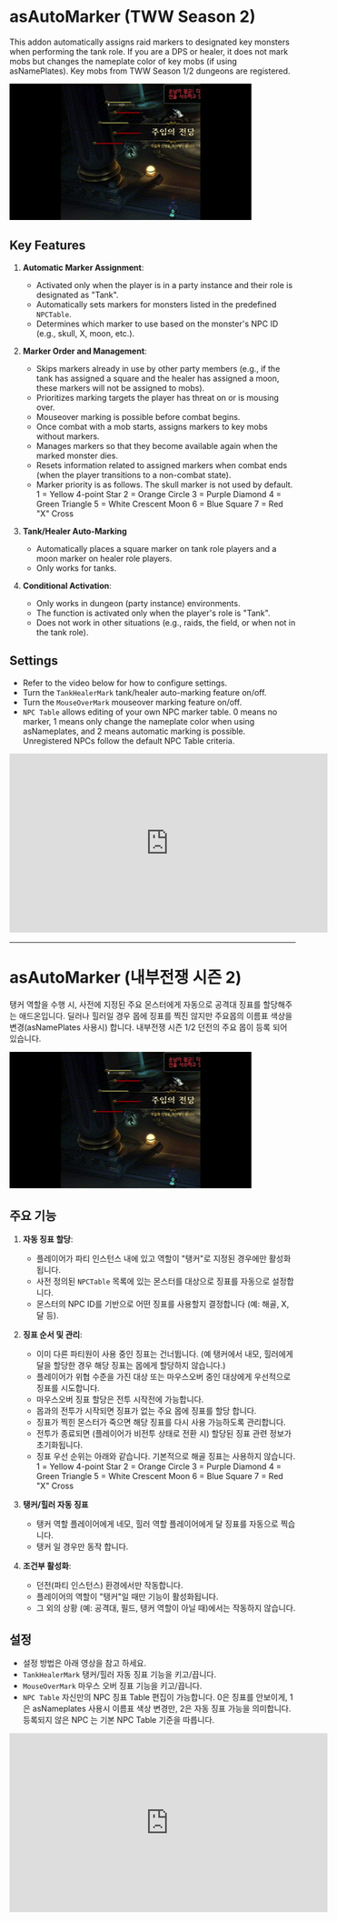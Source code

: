 # asAutoMarker (TWW Season 2)

This addon automatically assigns raid markers to designated key monsters when performing the tank role. 
If you are a DPS or healer, it does not mark mobs but changes the nameplate color of key mobs (if using asNamePlates). 
Key mobs from TWW Season 1/2 dungeons are registered.

![asAutoMarker](https://github.com/aspilla/asMOD/blob/main/.Pictures/asAutoMarker.gif?raw=true)

## Key Features

1.  **Automatic Marker Assignment**:
    *   Activated only when the player is in a party instance and their role is designated as "Tank".
    *   Automatically sets markers for monsters listed in the predefined `NPCTable`.
    *   Determines which marker to use based on the monster's NPC ID (e.g., skull, X, moon, etc.).

2.  **Marker Order and Management**:
    *   Skips markers already in use by other party members (e.g., if the tank has assigned a square and the healer has assigned a moon, these markers will not be assigned to mobs).
    *   Prioritizes marking targets the player has threat on or is mousing over.
    *   Mouseover marking is possible before combat begins.
    *   Once combat with a mob starts, assigns markers to key mobs without markers.
    *   Manages markers so that they become available again when the marked monster dies.
    *   Resets information related to assigned markers when combat ends (when the player transitions to a non-combat state).
    *   Marker priority is as follows. The skull marker is not used by default.
        1 = Yellow 4-point Star
        2 = Orange Circle
        3 = Purple Diamond
        4 = Green Triangle
        5 = White Crescent Moon
        6 = Blue Square
        7 = Red "X" Cross

3. **Tank/Healer Auto-Marking**
    * Automatically places a square marker on tank role players and a moon marker on healer role players.
    * Only works for tanks.

4.  **Conditional Activation**:
    *   Only works in dungeon (party instance) environments.
    *   The function is activated only when the player's role is "Tank".
    *   Does not work in other situations (e.g., raids, the field, or when not in the tank role).

## Settings
* Refer to the video below for how to configure settings.
* Turn the `TankHealerMark` tank/healer auto-marking feature on/off.
* Turn the `MouseOverMark` mouseover marking feature on/off.
* `NPC Table` allows editing of your own NPC marker table. 0 means no marker, 1 means only change the nameplate color when using asNameplates, and 2 means automatic marking is possible. Unregistered NPCs follow the default NPC Table criteria.

<iframe width="560" height="315" src="https://www.youtube.com/embed/aQGkIO-bjbI?si=nDRGb98zrA5CWGEk" title="YouTube video player" frameborder="0" allow="accelerometer; autoplay; clipboard-write; encrypted-media; gyroscope; picture-in-picture; web-share" referrerpolicy="strict-origin-when-cross-origin" allowfullscreen></iframe>

---
# asAutoMarker (내부전쟁 시즌 2)

탱커 역할을 수행 시, 사전에 지정된 주요 몬스터에게 자동으로 공격대 징표를 할당해주는 애드온입니다. 
딜러나 힐러일 경우 몹에 징표를 찍진 않지만 주요몹의 이름표 색상을 변경(asNamePlates 사용시) 합니다. 
내부전쟁 시즌 1/2 던전의 주요 몹이 등록 되어 있습니다. 

![asAutoMarker](https://github.com/aspilla/asMOD/blob/main/.Pictures/asAutoMarker.gif?raw=true)

## 주요 기능

1.  **자동 징표 할당**:
    *   플레이어가 파티 인스턴스 내에 있고 역할이 "탱커"로 지정된 경우에만 활성화됩니다.
    *   사전 정의된 `NPCTable` 목록에 있는 몬스터를 대상으로 징표를 자동으로 설정합니다.
    *   몬스터의 NPC ID를 기반으로 어떤 징표를 사용할지 결정합니다 (예: 해골, X, 달 등).

2.  **징표 순서 및 관리**:
    *   이미 다른 파티원이 사용 중인 징표는 건너뜁니다. (예 탱커에서 내모, 힐러에게 달을 할당한 경우 해당 징표는 몹에게 할당하지 않습니다.)
    *   플레이어가 위협 수준을 가진 대상 또는 마우스오버 중인 대상에게 우선적으로 징표를 시도합니다.
    *   마우스오버 징표 할당은 전투 시작전에 가능합니다.
    *   몹과의 전투가 시작되면 징표가 없는 주요 몹에 징표를 할당 합니다.
    *   징표가 찍힌 몬스터가 죽으면 해당 징표를 다시 사용 가능하도록 관리합니다.
    *   전투가 종료되면 (플레이어가 비전투 상태로 전환 시) 할당된 징표 관련 정보가 초기화됩니다.
    *   징표 우선 순위는 아래와 같습니다. 기본적으로 해골 징표는 사용하지 않습니다.
1 = Yellow 4-point Star
2 = Orange Circle
3 = Purple Diamond
4 = Green Triangle
5 = White Crescent Moon
6 = Blue Square
7 = Red "X" Cross

3. **탱커/힐러 자동 징표**
    * 탱커 역할 플레이어에게 네모, 힐러 역할 플레이어에게 달 징표를 자동으로 찍습니다.
    * 탱커 일 경우만 동작 합니다.

4.  **조건부 활성화**:
    *   던전(파티 인스턴스) 환경에서만 작동합니다.
    *   플레이어의 역할이 "탱커"일 때만 기능이 활성화됩니다.
    *   그 외의 상황 (예: 공격대, 필드, 탱커 역할이 아닐 때)에서는 작동하지 않습니다.

## 설정

* 설정 방법은 아래 영상을 참고 하세요.
* `TankHealerMark` 탱커/힐러 자동 징표 기능을 키고/끕니다.
* `MouseOverMark` 마우스 오버 징표 기능을 키고/끕니다.
* `NPC Table` 자신만의 NPC 징표 Table 편집이 가능합니다. 0은 징표를 안보이게, 1은 asNameplates 사용시 이름표 색상 변경만, 2은 자동 징표 가능을 의미합니다. 등록되지 않은 NPC 는 기본 NPC Table 기준을 따릅니다.

<iframe width="560" height="315" src="https://www.youtube.com/embed/aQGkIO-bjbI?si=nDRGb98zrA5CWGEk" title="YouTube video player" frameborder="0" allow="accelerometer; autoplay; clipboard-write; encrypted-media; gyroscope; picture-in-picture; web-share" referrerpolicy="strict-origin-when-cross-origin" allowfullscreen></iframe>